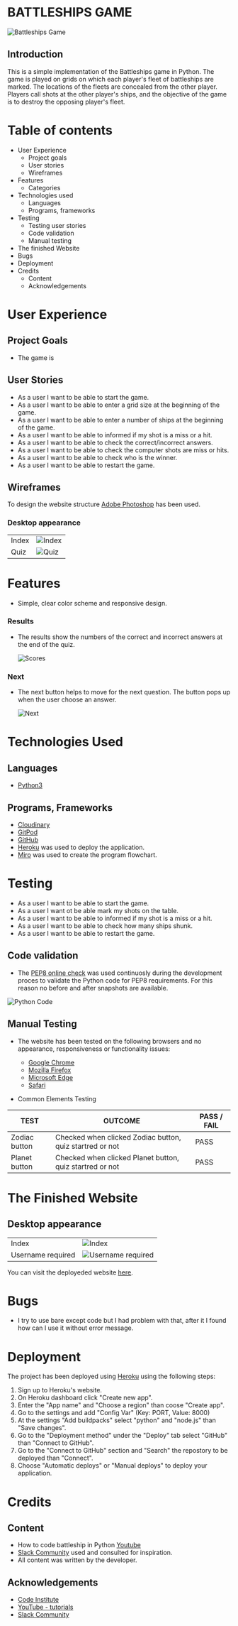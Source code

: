 # BATTLESHIPS GAME

![Battleships Game](https://res.cloudinary.com/duxsycizt/image/upload/v1681071164/battleships-game/Screenshot01_zctbai.png) 

## Introduction
This is a simple implementation of the Battleships game in Python. The game is played on grids on which each player's fleet of battleships are marked. The locations of the fleets are concealed from the other player. Players call shots at the other player's ships, and the objective of the game is to destroy the opposing player's fleet.


# Table of contents
- User Experience
    - Project goals
    - User stories
    - Wireframes
- Features
    - Categories
- Technologies used
    - Languages
    - Programs, frameworks
- Testing
    - Testing user stories
    - Code validation
    - Manual testing
- The finished Website
- Bugs
- Deployment
- Credits
    - Content
    - Acknowledgements

# User Experience


## Project Goals

- The game is


## User Stories

- As a user I want to be able to start the game.
- As a user I want to be able to enter a grid size at the beginning of the game.
- As a user I want to be able to enter a number of ships at the beginning of the game.
- As a user I want to be able to informed if my shot is a miss or a hit.
- As a user I want to be able to check the correct/incorrect answers.
- As a user I want to be able to check the computer shots are miss or hits.
- As a user I want to be able to check who is the winner.
- As a user I want to be able to restart the game.
   

## Wireframes

To design the website structure [Adobe Photoshop](https://www.adobe.com/ie/products/photoshop/free-trial-download.html) has been used.

### Desktop appearance 
|              |                                                            |
| ----------------- | ------------------------------------------------------------------ |
| Index   | ![Index](https://res.cloudinary.com/)  |
| Quiz   | ![Quiz](https://res.cloudinary.com/)  |



# Features

- Simple, clear color scheme and responsive design.



### Results
- The results show the numbers of the correct and incorrect answers at the end of the quiz.

    ![Scores](https://res.cloudinary.com/)

### Next
- The next button helps to move for the next question. The button pops up when the user choose an answer.

    ![Next](https://res.cloudinary.com/duxsycizt/image/upload/v1678315065/zodiac-quiz/Next_xziz5m.png)



# Technologies Used

## Languages

- [Python3](https://en.wikipedia.org/wiki/Python_(programming_language))

## Programs, Frameworks
 
 - [Cloudinary](https://cloudinary.com/?&utm_campaign=1329&utm_content=instapagelogocta-selfservetest)
 - [GitPod](https://gitpod.io/)
 - [GitHub](https://github.com/)
 - [Heroku](https://id.heroku.com/) was used to deploy the application.
 - [Miro](https://miro.com/) was used to create the program flowchart.
 
 
# Testing

- As a user I want to be able to start the game.
- As a user I want ot be able mark my shots on the table. 
- As a user I want to be able to informed if my shot is a miss or a hit.
- As a user I want to be able to check how many ships shunk.
- As a user I want to be able to restart the game.



## Code validation

- The [PEP8 online check](http://pep8online.com/) was used continuosly during the development proces to validate the Python code for PEP8 requirements. For this reason no before and after snapshots are available. 

![Python Code](https://res.cloudinary.com/)


## Manual Testing

- The website has been tested on the following browsers and no appearance, responsiveness or functionality issues:
    - [Google Chrome](https://www.google.com/chrome/?brand=YTUH&gclid=Cj0KCQiAic6eBhCoARIsANlox86hgZbgr7LezxlhgcxIVG3unaCJ9euD76PGf5Ny3KPmZ6MhmI5FDYMaAn6oEALw_wcB&gclsrc=aw.ds)
    - [Mozilla Firefox](https://www.mozilla.org/hu/firefox/new/)
    - [Microsoft Edge](https://www.microsoft.com/en-us/edge?exp=e507&form=MA13FJ)
    - [Safari](https://www.apple.com/safari/)


- Common Elements Testing

TEST            | OUTCOME                          | PASS / FAIL  
--------------- | -------------------------------- | ---------------
Zodiac button | Checked when clicked Zodiac button, quiz startred or not | PASS
Planet button| Checked when clicked Planet button, quiz startred or not | PASS


# The Finished Website

## Desktop appearance
|             |                                                            |
| ----------------- | ------------------------------------------------------------------ |
| Index   | ![Index](https://res.cloudinary.com/duxsycizt/image/upload/v1678400856/zodiac-quiz/screen-pc1-1_vyhroc.png)  |
| Username required   | ![Username required](https://res.cloudinary.com/duxsycizt/image/upload/v1678400856/zodiac-quiz/screen-pc2-1_y3fl6a.png)  |



You can visit the deployeded website [here](https://battleships-game11.herokuapp.com/).

# Bugs

- I try to use bare except code but I had problem with that, after it I found how can I use it without error message.

# Deployment

The project has been deployed using [Heroku](https://id.heroku.com/) using the following steps:
1. Sign up to Heroku's website.
2. On Heroku dashboard click "Create new app".
3. Enter the "App name" and "Choose a region" than coose "Create app".
4. Go to the settings and add "Config Var" (Key: PORT, Value: 8000)
5. At the settings "Add buildpacks" select "python" and "node.js" than "Save changes".
6. Go to the "Deployment method" under the "Deploy" tab select "GitHub" than "Connect to GitHub".
7. Go to the "Connect to GitHub" section and "Search" the repostory to be deployed than "Connect".
8. Choose "Automatic deploys" or "Manual deploys" to deploy your application.

# Credits

## Content

- How to code battleship in Python [Youtube](https://www.youtube.com/watch?v=tF1WRCrd_HQ)
- [Slack Community](https://slack.com/intl/en-ie/) used and consulted for inspiration.
- All content was written by the developer.


## Acknowledgements

 - [Code Institute](https://codeinstitute.net/ie/)
 - [YouTube - tutorials ](https://www.youtube.com/)
 - [Slack Community](https://slack.com/intl/en-ie/) 